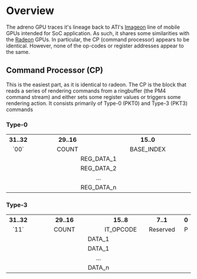 
# Overview
The adreno GPU traces it's lineage back to ATI's [Imageon](http://en.wikipedia.org/wiki/Imageon) line of mobile GPUs intended for SoC application.  As such, it shares some similarities with the [Radeon](http://en.wikipedia.org/wiki/Radeon) GPUs.  In particular, the CP (command processor) appears to be identical.  However, none of the op-codes or register addresses appear to the same.

## Command Processor (CP)

This is the easiest part, as it is identical to radeon.  The CP is the block that reads a series of rendering commands from a ringbuffer (the PM4 command stream) and either sets some register values or triggers some rendering action.  It consists primarily of Type-0 (PKT0) and Type-3 (PKT3) commands

### Type-0
<table>
 <tr><th width="6.25%">31..32</th><th width="43.75%">29..16</th><th width="50%">15..0</th></tr>
 <tr><td align="center">`00`</td><td align="center">COUNT</td><td align="center">BASE_INDEX</td></tr>
 <tr><td colspan="3" align="center">REG_DATA_1</td></tr>
 <tr><td colspan="3" align="center">REG_DATA_2</td></tr>
 <tr><td colspan="3" align="center">...</td></tr>
 <tr><td colspan="3" align="center">REG_DATA_n</td></tr>
</table>

### Type-3

<table>
 <tr><th width="6.25%">31..32</th><th width="43.75%">29..16</th><th width="25%">15..8</th><th width="21.875%">7..1</th><th width="3.125%">0</th></tr>
 <tr><td align="center">`11`</td><td align="center">COUNT</td><td align="center">IT_OPCODE</td><td align="center">Reserved</td><td align="center">P</td></tr>
 <tr><td colspan="5" align="center">DATA_1</td></tr>
 <tr><td colspan="5" align="center">DATA_1</td></tr>
 <tr><td colspan="5" align="center">...</td></tr>
 <tr><td colspan="5" align="center">DATA_n</td></tr>
</table>
